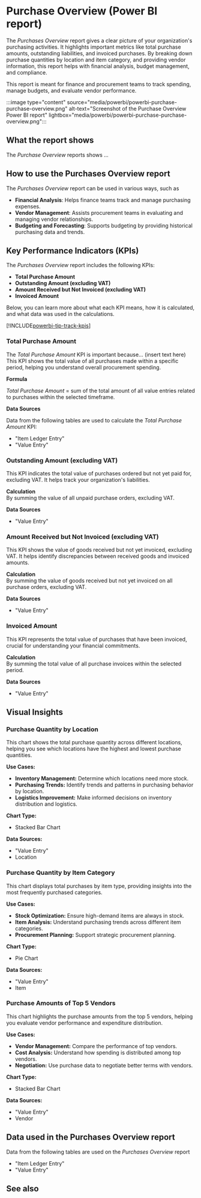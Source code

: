 # Purchase Overview (Power BI report)

The _Purchases Overview_ report gives a clear picture of your organization's purchasing activities. It highlights important metrics like total purchase amounts, outstanding liabilities, and invoiced purchases. By breaking down purchase quantities by location and item category, and providing vendor information, this report helps with financial analysis, budget management, and compliance. 

This report is meant for finance and procurement teams to track spending, manage budgets, and evaluate vendor performance.

:::image type="content" source="media/powerbi/powerbi-purchase-purchase-overview.png" alt-text="Screenshot of the Purchase Overview Power BI report" lightbox="media/powerbi/powerbi-purchase-purchase-overview.png":::

## What the report shows

The *Purchase Overview* reports shows ...


## How to use the Purchases Overview report

The _Purchases Overview_ report can be used in various ways, such as 
- **Financial Analysis**: Helps finance teams track and manage purchasing expenses.
- **Vendor Management**: Assists procurement teams in evaluating and managing vendor relationships.
- **Budgeting and Forecasting**: Supports budgeting by providing historical purchasing data and trends.


## Key Performance Indicators (KPIs)

The _Purchases Overview_ report includes the following KPIs:

- **Total Purchase Amount**
- **Outstanding Amount (excluding VAT)**
- **Amount Received but Not Invoiced (excluding VAT)**
- **Invoiced Amount**

Below, you can learn more about what each KPI means, how it is calculated, and what data was used in the calculations.

[!INCLUDE[powerbi-tip-track-kpis](includes/powerbi-tip-track-kpis.md)]

### Total Purchase Amount

The *Total Purchase Amount* KPI is important because... (insert text here) This KPI shows the total value of all purchases made within a specific period, helping you understand overall procurement spending.

**Formula**  

*Total Purchase Amount* = sum of the total amount of all value entries related to purchases within the selected timeframe.

**Data Sources**

Data from the following tables are used to calculate the *Total Purchase Amount* KPI:
- "Item Ledger Entry"
- "Value Entry"


### Outstanding Amount (excluding VAT)
This KPI indicates the total value of purchases ordered but not yet paid for, excluding VAT. It helps track your organization's liabilities.

**Calculation**  
By summing the value of all unpaid purchase orders, excluding VAT.

**Data Sources**  
- "Value Entry"

### Amount Received but Not Invoiced (excluding VAT)
This KPI shows the value of goods received but not yet invoiced, excluding VAT. It helps identify discrepancies between received goods and invoiced amounts.

**Calculation**  
By summing the value of goods received but not yet invoiced on all purchase orders, excluding VAT.

**Data Sources**  
- "Value Entry"

### Invoiced Amount
This KPI represents the total value of purchases that have been invoiced, crucial for understanding your financial commitments.

**Calculation**  
By summing the total value of all purchase invoices within the selected period.

**Data Sources**  
- "Value Entry"

## Visual Insights

### Purchase Quantity by Location
This chart shows the total purchase quantity across different locations, helping you see which locations have the highest and lowest purchase quantities.

**Use Cases:**
- **Inventory Management:** Determine which locations need more stock.
- **Purchasing Trends:** Identify trends and patterns in purchasing behavior by location.
- **Logistics Improvement:** Make informed decisions on inventory distribution and logistics.

**Chart Type:**
- Stacked Bar Chart

**Data Sources:**
- "Value Entry"
- Location

### Purchase Quantity by Item Category
This chart displays total purchases by item type, providing insights into the most frequently purchased categories.

**Use Cases:**
- **Stock Optimization:** Ensure high-demand items are always in stock.
- **Item Analysis:** Understand purchasing trends across different item categories.
- **Procurement Planning:** Support strategic procurement planning.

**Chart Type:**
- Pie Chart

**Data Sources:**
- "Value Entry"
- Item

### Purchase Amounts of Top 5 Vendors
This chart highlights the purchase amounts from the top 5 vendors, helping you evaluate vendor performance and expenditure distribution.

**Use Cases:**
- **Vendor Management:** Compare the performance of top vendors.
- **Cost Analysis:** Understand how spending is distributed among top vendors.
- **Negotiation:** Use purchase data to negotiate better terms with vendors.

**Chart Type:**
- Stacked Bar Chart

**Data Sources:**
- "Value Entry"
- Vendor


## Data used in the Purchases Overview report

Data from the following tables are used on the *Purchases Overview* report
- "Item Ledger Entry"
- "Value Entry"


## See also
